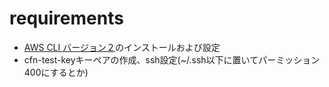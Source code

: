
# requirements

- [AWS CLI バージョン２](https://docs.aws.amazon.com/ja_jp/cli/latest/userguide/install-cliv2.html)のインストールおよび設定
- cfn-test-keyキーペアの作成、ssh設定(~/.ssh以下に置いてパーミッション400にするとか)